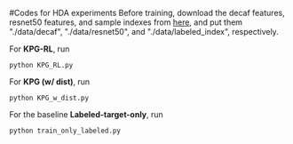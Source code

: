 #Codes for HDA experiments
Before training, download the decaf features, resnet50 features, and sample indexes from 
[here](https://drive.google.com/drive/folders/1kSC_PFkGDWwYApZ6bHYcVBWbf1iOwN1F?usp=sharing), and 
put them "./data/decaf", "./data/resnet50", and "./data/labeled_index", respectively.



For __KPG-RL__, run

```
python KPG_RL.py
```
For __KPG (w/ dist)__, run
```
python KPG_w_dist.py
```
For the baseline __Labeled-target-only__, run
```
python train_only_labeled.py
```